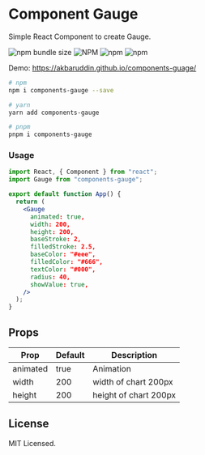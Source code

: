 # Component Gauge

Simple React Component to create Gauge.

![npm bundle size](https://img.shields.io/bundlephobia/minzip/components-gauge?style=for-the-badge)
![NPM](https://img.shields.io/npm/l/components-gauge?style=for-the-badge)
![npm](https://img.shields.io/npm/v/components-gauge?style=for-the-badge)
![npm](https://img.shields.io/npm/dw/components-gauge?style=for-the-badge)

Demo: <https://akbaruddin.github.io/components-guage/>

```bash
# npm
npm i components-gauge --save

# yarn
yarn add components-gauge

# pnpm
pnpm i components-gauge
```

### Usage

```jsx
import React, { Component } from "react";
import Gauge from "components-gauge";

export default function App() {
  return (
    <Gauge
      animated: true,
      width: 200,
      height: 200,
      baseStroke: 2,
      filledStroke: 2.5,
      baseColor: "#eee",
      filledColor: "#666",
      textColor: "#000",
      radius: 40,
      showValue: true,
    />
  );
}
```

## Props

| Prop                 | Default              | Description                                                                                                      |
| -------------------- | -------------------- | ---------------------------------------------------------------------------------------------------------------- |
| animated             | true                 | Animation                                                                                                        |
| width                | 200                  | width of chart 200px                                                                                             |
| height               | 200                  | height of chart 200px                                                                                            |

## License

MIT Licensed.
